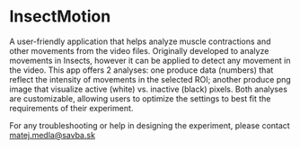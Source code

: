 # InsectMotion
A user-friendly application that helps analyze muscle contractions and other movements from the video files.
Originally developed to analyze movements in Insects, however it can be applied to detect any movement in the video.
This app offers 2 analyses:
  one produce data (numbers) that reflect the intensity of movements in the selected ROI;
  another produce png image that visualize active (white) vs. inactive (black) pixels.
Both analyses are customizable, allowing users to optimize the settings to best fit the requirements of their experiment.

For any troubleshooting or help in designing the experiment, please contact matej.medla@savba.sk
